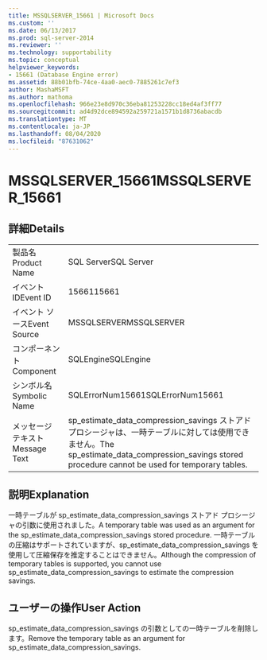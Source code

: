```yaml
---
title: MSSQLSERVER_15661 | Microsoft Docs
ms.custom: ''
ms.date: 06/13/2017
ms.prod: sql-server-2014
ms.reviewer: ''
ms.technology: supportability
ms.topic: conceptual
helpviewer_keywords:
- 15661 (Database Engine error)
ms.assetid: 88b01bfb-74ce-4aa0-aec0-7885261c7ef3
author: MashaMSFT
ms.author: mathoma
ms.openlocfilehash: 966e23e8d970c36eba81253228cc18ed4af3ff77
ms.sourcegitcommit: ad4d92dce894592a259721a1571b1d8736abacdb
ms.translationtype: MT
ms.contentlocale: ja-JP
ms.lasthandoff: 08/04/2020
ms.locfileid: "87631062"
---
```

# <a name="mssqlserver_15661"></a><span data-ttu-id="12338-102">MSSQLSERVER_15661</span><span class="sxs-lookup"><span data-stu-id="12338-102">MSSQLSERVER_15661</span></span>
    
## <a name="details"></a><span data-ttu-id="12338-103">詳細</span><span class="sxs-lookup"><span data-stu-id="12338-103">Details</span></span>  
  
|||  
|-|-|  
|<span data-ttu-id="12338-104">製品名</span><span class="sxs-lookup"><span data-stu-id="12338-104">Product Name</span></span>|<span data-ttu-id="12338-105">SQL Server</span><span class="sxs-lookup"><span data-stu-id="12338-105">SQL Server</span></span>|  
|<span data-ttu-id="12338-106">イベント ID</span><span class="sxs-lookup"><span data-stu-id="12338-106">Event ID</span></span>|<span data-ttu-id="12338-107">15661</span><span class="sxs-lookup"><span data-stu-id="12338-107">15661</span></span>|  
|<span data-ttu-id="12338-108">イベント ソース</span><span class="sxs-lookup"><span data-stu-id="12338-108">Event Source</span></span>|<span data-ttu-id="12338-109">MSSQLSERVER</span><span class="sxs-lookup"><span data-stu-id="12338-109">MSSQLSERVER</span></span>|  
|<span data-ttu-id="12338-110">コンポーネント</span><span class="sxs-lookup"><span data-stu-id="12338-110">Component</span></span>|<span data-ttu-id="12338-111">SQLEngine</span><span class="sxs-lookup"><span data-stu-id="12338-111">SQLEngine</span></span>|  
|<span data-ttu-id="12338-112">シンボル名</span><span class="sxs-lookup"><span data-stu-id="12338-112">Symbolic Name</span></span>|<span data-ttu-id="12338-113">SQLErrorNum15661</span><span class="sxs-lookup"><span data-stu-id="12338-113">SQLErrorNum15661</span></span>|  
|<span data-ttu-id="12338-114">メッセージ テキスト</span><span class="sxs-lookup"><span data-stu-id="12338-114">Message Text</span></span>|<span data-ttu-id="12338-115">sp_estimate_data_compression_savings ストアド プロシージャは、一時テーブルに対しては使用できません。</span><span class="sxs-lookup"><span data-stu-id="12338-115">The sp_estimate_data_compression_savings stored procedure cannot be used for temporary tables.</span></span>|  
  
## <a name="explanation"></a><span data-ttu-id="12338-116">説明</span><span class="sxs-lookup"><span data-stu-id="12338-116">Explanation</span></span>  
 <span data-ttu-id="12338-117">一時テーブルが sp_estimate_data_compression_savings ストアド プロシージャの引数に使用されました。</span><span class="sxs-lookup"><span data-stu-id="12338-117">A temporary table was used as an argument for the sp_estimate_data_compression_savings stored procedure.</span></span> <span data-ttu-id="12338-118">一時テーブルの圧縮はサポートされていますが、sp_estimate_data_compression_savings を使用して圧縮保存を推定することはできません。</span><span class="sxs-lookup"><span data-stu-id="12338-118">Although the compression of temporary tables is supported, you cannot use sp_estimate_data_compression_savings to estimate the compression savings.</span></span>  
  
## <a name="user-action"></a><span data-ttu-id="12338-119">ユーザーの操作</span><span class="sxs-lookup"><span data-stu-id="12338-119">User Action</span></span>  
 <span data-ttu-id="12338-120">sp_estimate_data_compression_savings の引数としての一時テーブルを削除します。</span><span class="sxs-lookup"><span data-stu-id="12338-120">Remove the temporary table as an argument for sp_estimate_data_compression_savings.</span></span>  
  
  
